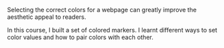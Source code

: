 Selecting the correct colors for a webpage can greatly improve the aesthetic appeal to readers.

In this course, I built a set of colored markers. I learnt different ways to set color values and how to pair colors with each other.